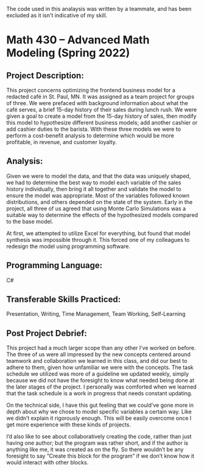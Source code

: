 The code used in this analaysis was written by a teammate, and has been excluded as it isn't indicative of my skill.

# Math 430 – Advanced Math Modeling (Spring 2022)

## Project Description:

This project concerns optimizing the frontend business model for a redacted café in St. Paul, MN. It was assigned as a team project for groups of three. We were prefaced with background information about what the café serves, a brief 15-day history of their sales during lunch rush. We were given a goal to create a model from the 15-day history of sales, then modify this model to hypothesize different business models; add another cashier or add cashier duties to the barista. With these three models we were to perform a cost-benefit analysis to determine which would be more profitable, in revenue, and customer loyalty.

## Analysis:

Given we were to model the data, and that the data was uniquely shaped, we had to determine the best way to model each variable of the sales history individually, then bring it all together and validate the model to ensure the model was appropriate. Most of the variables followed known distributions, and others depended on the state of the system. Early in the project, all three of us agreed that using Monte Carlo Simulations was a suitable way to determine the effects of the hypothesized models compared to the base model.

At first, we attempted to utilize Excel for everything, but found that model synthesis was impossible through it. This forced one of my colleagues to redesign the model using programming software.

## Programming Language:

C#

## Transferable Skills Practiced:

Presentation, Writing, Time Management, Team Working, Self-Learning



## Post Project Debrief:

This project had a much larger scope than any other I’ve worked on before. The three of us were all impressed by the new concepts centered around teamwork and collaboration we learned in this class, and did our best to adhere to them, given how unfamiliar we were with the concepts. The task schedule we utilized was more of a guideline we updated weekly, simply because we did not have the foresight to know what needed being done at the later stages of the project. I personally was comforted when we learned that the task schedule is a work in progress that needs constant updating. 

On the technical side, I have this gut feeling that we could’ve gone more in depth about why we chose to model specific variables a certain way. Like we didn’t explain it rigorously enough. This will be easily overcome once I get more experience with these kinds of projects. 

I’d also like to see about collaboratively creating the code, rather than just having one author; but the program was rather short, and if the author is anything like me, it was created as on the fly. So there wouldn’t be any foresight to say “Create this block for the program” if we don’t know how it would interact with other blocks.

